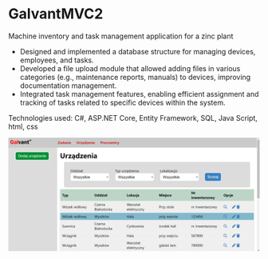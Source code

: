 # GalvantMVC2
Machine inventory and task management application for a zinc plant

- Designed and implemented a database structure for managing devices, employees, and tasks.
- Developed a file upload module that allowed adding files in various categories (e.g., maintenance reports, manuals) to devices, improving documentation management.
- Integrated task management features, enabling efficient assignment and tracking of tasks related to specific devices within the system.

Technologies used: C#, ASP.NET Core, Entity Framework, SQL, Java Script, html, css

![Screen1](images/1.png)
